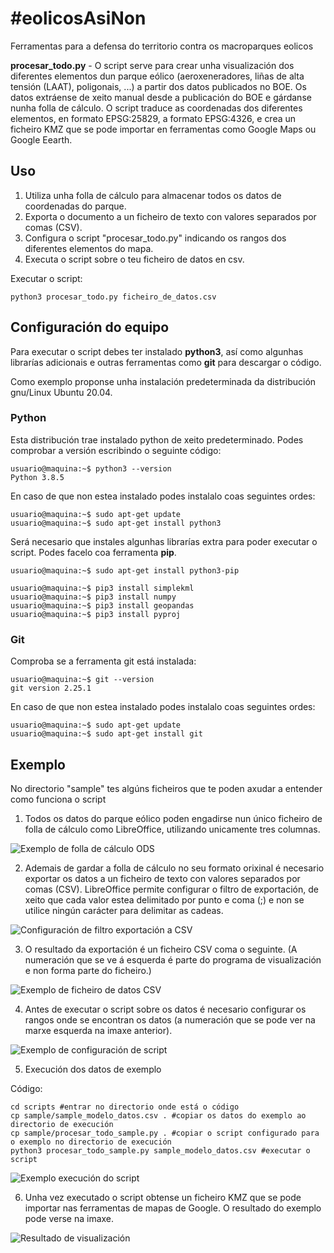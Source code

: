 # #eolicosAsiNon
Ferramentas para a defensa do territorio contra os macroparques eolicos

**procesar_todo.py** - O script serve para crear unha visualización dos diferentes elementos dun parque eólico (aeroxeneradores, liñas de alta tensión (LAAT), poligonais, ...) a partir dos datos publicados no BOE. Os datos extráense de xeito manual desde a publicación do BOE e gárdanse nunha folla de cálculo. O script traduce as coordenadas dos diferentes elementos, en formato EPSG:25829, a formato EPSG:4326, e crea un ficheiro KMZ que se pode importar en ferramentas como Google Maps ou Google Eearth.

## Uso

1. Utiliza unha folla de cálculo para almacenar todos os datos de coordenadas do parque.
2. Exporta o documento a un ficheiro de texto con valores separados por comas (CSV).
3. Configura o script "procesar_todo.py" indicando os rangos dos diferentes elementos do mapa.
4. Executa o script sobre o teu ficheiro de datos en csv.

Executar o script:

    python3 procesar_todo.py ficheiro_de_datos.csv

## Configuración do equipo

Para executar o script debes ter instalado **python3**, así como algunhas librarías adicionais e outras ferramentas como **git** para descargar o código.

Como exemplo proponse unha instalación predeterminada da distribución gnu/Linux Ubuntu 20.04.

### Python

Esta distribución trae instalado python de xeito predeterminado. Podes comprobar a versión escribindo o seguinte código:

    usuario@maquina:~$ python3 --version
    Python 3.8.5

En caso de que non estea instalado podes instalalo coas seguintes ordes:

    usuario@maquina:~$ sudo apt-get update
    usuario@maquina:~$ sudo apt-get install python3

Será necesario que instales algunhas librarías extra para poder executar o script. Podes facelo coa ferramenta **pip**.

    usuario@maquina:~$ sudo apt-get install python3-pip

    usuario@maquina:~$ pip3 install simplekml
    usuario@maquina:~$ pip3 install numpy
    usuario@maquina:~$ pip3 install geopandas
    usuario@maquina:~$ pip3 install pyproj

### Git

Comproba se a ferramenta git está instalada:

    usuario@maquina:~$ git --version
    git version 2.25.1

En caso de que non estea instalado podes instalalo coas seguintes ordes:

    usuario@maquina:~$ sudo apt-get update
    usuario@maquina:~$ sudo apt-get install git



## Exemplo

No directorio "sample" tes algúns ficheiros que te poden axudar a entender como funciona o script

1. Todos os datos do parque eólico poden engadirse nun único ficheiro de folla de cálculo como LibreOffice, utilizando unicamente tres columnas.

![Exemplo de folla de cálculo ODS](img/sample_modelo_datos_ods.png)

2. Ademais de gardar a folla de cálculo no seu formato orixinal é necesario exportar os datos a un ficheiro de texto con valores separados por comas (CSV). LibreOffice permite configurar o filtro de exportación, de xeito que cada valor estea delimitado por punto e coma (;) e non se utilice ningún carácter para delimitar as cadeas.

![Configuración de filtro exportación a CSV](img/filtro_exportar_csv.png)

3. O resultado da exportación é un ficheiro CSV coma o seguinte. (A numeración que se ve á esquerda é parte do programa de visualización e non forma parte do ficheiro.)

![Exemplo de ficheiro de datos CSV](img/sample_modelo_datos_csv.png)

4. Antes de executar o script sobre os datos é necesario configurar os rangos onde se encontran os datos (a numeración que se pode ver na marxe esquerda na imaxe anterior).

![Exemplo de configuración de script](img/sample_configuracion_script.png)

5. Execución dos datos de exemplo

Código:

    cd scripts #entrar no directorio onde está o código
    cp sample/sample_modelo_datos.csv . #copiar os datos do exemplo ao directorio de execución
    cp sample/procesar_todo_sample.py . #copiar o script configurado para o exemplo no directorio de execución
    python3 procesar_todo_sample.py sample_modelo_datos.csv #executar o script

![Exemplo execución do script](img/sample_execucion_script.png)


6. Unha vez executado o script obtense un ficheiro KMZ que se pode importar nas ferramentas de mapas de Google. O resultado do exemplo pode verse na imaxe.

![Resultado de visualización](img/sample_resultado_parque.png)
